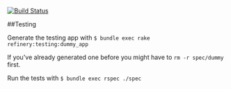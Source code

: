 [![Build Status](https://secure.travis-ci.org/wenzowski/refinery-enrollment.png?branch=dev)](http://travis-ci.org/wenzowski/refinery-enrollment)


##Testing

Generate the testing app with `$ bundle exec rake refinery:testing:dummy_app`

If you've already generated one before you might have to `rm -r spec/dummy` first.

Run the tests with `$ bundle exec rspec ./spec`
